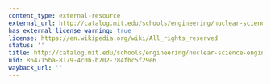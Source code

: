 ```yaml
---
content_type: external-resource
external_url: http://catalog.mit.edu/schools/engineering/nuclear-science-engineering/#phd-dsc
has_external_license_warning: true
license: https://en.wikipedia.org/wiki/All_rights_reserved
status: ''
title: http://catalog.mit.edu/schools/engineering/nuclear-science-engineering/#phd-dsc
uid: 864715ba-8179-4c0b-b202-784fbc5f29e6
wayback_url: ''
---
```

